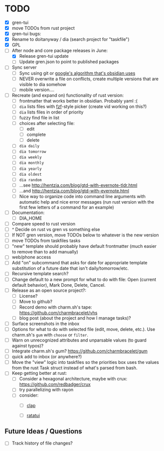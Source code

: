 # TODO

* [X] gren-tui
* [X] move TODOs from rust project
* [X] gren-tui bugs:
* [X] Rename to doitanyway / dia (search project for "taskfile")
* [X] GPL
* [ ] After node and core package releases in June:
    * [X] Release gren-tui update
    * [ ] Update gren.json to point to published packages
* [ ] Sync server
    * [ ] Sync using git or [google's algorithm that's obsidian uses](https://github.com/google/diff-match-patch)
    * [ ] NEVER overwrite a file on conflicts, create multiple versions that are visible to dia somehow
    * [ ] mobile version....
* [ ] Recreate (and expand on) functionality of rust version:
    * [ ] frontmatter that works better in obsidian. Probably yaml :(
    * [ ] `dia` lists files with [fzf](https://github.com/junegunn/fzf)-style picker (create vid working on this?)
    * [ ] `dia` lists files in order of priority
    * [ ] fuzzy find file in list
    * [ ] choices after selecting file:
        * [ ] edit
        * [ ] complete
        * [ ] delete
    * [ ] `dia daily`
    * [ ] `dia tomorrow`
    * [ ] `dia weekly`
    * [ ] `dia monthly`
    * [ ] `dia yearly`
    * [ ] `dia oldest`
    * [ ] `dia random`
    * [ ] ...see http://hentzia.com/blog/gtd-with-evernote-tldr.html
    * [ ] ...and http://hentzia.com/blog/gtd-with-evernote.html
    * [ ] Nice way to organize code into command line arguments with automatic help and nice error messages (run rust version with the first few letters of a command for an example)
* [ ] Documentation:
    * [ ] DIA_HOME
* [ ] Compare speed to rust version
* [ ] ^ Decide on rust vs gren vs something else
* [ ] If NOT gren version, move TODOs below to whatever is the new version
* [ ] move TODOs from taskfiles tasks
* [ ] "new" template should probably have default frontmatter (much easier to remove than to add manually)
* [ ] web/phone access
* [ ] Add "on" subcommand that asks for date for appropriate template substitution of a future date that isn't daily/tomorrow/etc.
* [ ] Recursive template search?
* [ ] Change default to a new prompt for what to do with file:
      Open (current default behavior), Mark Done, Delete, Cancel.
* [ ] Release as an open source project?:
  * [ ] License?
  * [ ] Move to github?
  * [ ] Record demo with charm.sh's tape: https://github.com/charmbracelet/vhs
  * [ ] blog post (about the project and how I manage tasks)?
* [ ] Surface screenshots in the inbox
* [ ] Options for what to do with selected file (edit, move, delete, etc.). Use charm.sh's `gum` with `choose` or `filter`.
* [ ] Warn on unrecognized attributes and unparsable values (to guard against typos)?
* [ ] Integrate charm.sh's gum? https://github.com/charmbracelet/gum
* [ ]   quick add to inbox (or anywhere?)
* [ ] Move the "view" logic into taskfiles so the priorities box uses the values from the rust Task struct instead of what's parsed from bash.
* [ ] Keep getting better at rust:
  * [ ] Consider a hexagonal architecture, maybe with crux: https://github.com/redbadger/crux
  * [ ] try parallelizing with rayon
  * [ ] consider:
    * [ ] [clap](https://github.com/clap-rs/clap)
    * [ ] [ratatui](https://github.com/ratatui-org/ratatui)


## Future Ideas / Questions

* [ ] Track history of file changes?
